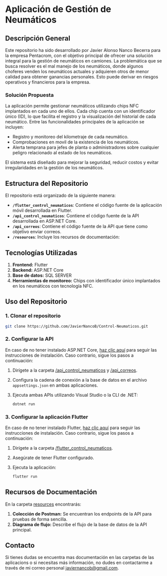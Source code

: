 # Aplicación de Gestión de Neumáticos

## Descripción General
Este repositorio ha sido desarrollado por Javier Alonso Nanco Becerra para la empresa Pentacrom, con el objetivo principal de ofrecer una solución integral para la gestión de neumáticos en camiones. La problemática que se busca resolver es el mal manejo de los neumáticos, donde algunos choferes venden los neumáticos actuales y adquieren otros de menor calidad para obtener ganancias personales. Esto puede derivar en riesgos operativos y financieros para la empresa.

### Solución Propuesta
La aplicación permite gestionar neumáticos utilizando chips NFC implantados en cada uno de ellos. Cada chip cuenta con un identificador único (ID), lo que facilita el registro y la visualización del historial de cada neumático. Entre las funcionalidades principales de la aplicación se incluyen:

- Registro y monitoreo del kilometraje de cada neumático.
- Comprobaciones en movil de la existencia de los neumáticos.
- Alerta temprana para jefes de planta o administradores sobre cualquier peligro relacionado al estado de los neumáticos.

El sistema está diseñado para mejorar la seguridad, reducir costos y evitar irregularidades en la gestión de los neumáticos.

## Estructura del Repositorio
El repositorio está organizado de la siguiente manera:

- **`/flutter_control_neumaticos`**: Contiene el código fuente de la aplicación móvil desarrollada en Flutter.
- **`/api_control_neumaticos`**: Contiene el código fuente de la API desarrollada en ASP.NET Core.
- **`/api_correos`**: Contiene el código fuente de la API que tiene como objetivo enviar correos.
- **`/resources`**: Incluye los recursos de documentación:

## Tecnologías Utilizadas

1. **Frontend:** Flutter
2. **Backend:** ASP.NET Core
3. **Base de datos:** SQL SERVER
4. **Herramientas de monitoreo:** Chips con identificador único implantados en los neumáticos con tecnología NFC.

## Uso del Repositorio

### 1. Clonar el repositorio

```bash
git clone https://github.com/JavierNancoB/Control-Neumaticos.git
```

### 2. Configurar la API
En caso de no tener instalado ASP.NET Core, [haz clic aquí](./api_control_neumaticos/README.md) para seguir las instrucciones de instalación. Caso contrario, sigue los pasos a continuación:
1. Dirígete a la carpeta [/api_control_neumaticos](/api_control_neumaticos) y [/api_correos](/api_correos).
2. Configura la cadena de conexión a la base de datos en el archivo `appsettings.json` en ambas aplicaciones.
3. Ejecuta ambas APIs utilizando Visual Studio o la CLI de .NET:

   ```bash
   dotnet run
   ```

### 3. Configurar la aplicación Flutter
En caso de no tener instalado Flutter, [haz clic aquí](./flutter_control_neumaticos/README.md) para seguir las instrucciones de instalación. Caso contrario, sigue los pasos a continuación:
1. Dirígete a la carpeta [/flutter_control_neumaticos](/flutter_control_neumaticos).
2. Asegúrate de tener Flutter configurado.
3. Ejecuta la aplicación:

   ```bash
   flutter run
   ```

## Recursos de Documentación
En la carpeta [resources](./resources/README.md) encontrarás:

1. **Colección de Postman:** Se encuentran los endpoints de la API para pruebas de forma sencilla.
2. **Diagrama de flujo:** Describe el flujo de la base de datos de la API principal.

## Contacto
Si tienes dudas se encuentra mas documentación en las carpetas de las aplicacions o si necesitas más información, no dudes en contactarme a través de mi correo personal javiernancob@gmail.com.

